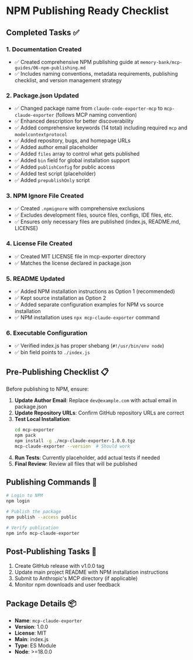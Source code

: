 # NPM Publishing Ready Checklist

## Completed Tasks ✅

### 1. Documentation Created
- ✅ Created comprehensive NPM publishing guide at `memory-bank/mcp-guides/06-npm-publishing.md`
- ✅ Includes naming conventions, metadata requirements, publishing checklist, and version management strategy

### 2. Package.json Updated
- ✅ Changed package name from `claude-code-exporter-mcp` to `mcp-claude-exporter` (follows MCP naming convention)
- ✅ Enhanced description for better discoverability
- ✅ Added comprehensive keywords (14 total) including required `mcp` and `modelcontextprotocol`
- ✅ Added repository, bugs, and homepage URLs
- ✅ Added author email placeholder
- ✅ Added `files` array to control what gets published
- ✅ Added `bin` field for global installation support
- ✅ Added `publishConfig` for public access
- ✅ Added test script (placeholder)
- ✅ Added `prepublishOnly` script

### 3. NPM Ignore File Created
- ✅ Created `.npmignore` with comprehensive exclusions
- ✅ Excludes development files, source files, configs, IDE files, etc.
- ✅ Ensures only necessary files are published (index.js, README.md, LICENSE)

### 4. License File Created
- ✅ Created MIT LICENSE file in mcp-exporter directory
- ✅ Matches the license declared in package.json

### 5. README Updated
- ✅ Added NPM installation instructions as Option 1 (recommended)
- ✅ Kept source installation as Option 2
- ✅ Added separate configuration examples for NPM vs source installation
- ✅ NPM installation uses `npx mcp-claude-exporter` command

### 6. Executable Configuration
- ✅ Verified index.js has proper shebang (`#!/usr/bin/env node`)
- ✅ bin field points to `./index.js`

## Pre-Publishing Checklist 📋

Before publishing to NPM, ensure:

1. **Update Author Email**: Replace `dev@example.com` with actual email in package.json
2. **Update Repository URLs**: Confirm GitHub repository URLs are correct
3. **Test Local Installation**:
   ```bash
   cd mcp-exporter
   npm pack
   npm install -g ./mcp-claude-exporter-1.0.0.tgz
   mcp-claude-exporter --version  # Should work
   ```
4. **Run Tests**: Currently placeholder, add actual tests if needed
5. **Final Review**: Review all files that will be published

## Publishing Commands 🚀

```bash
# Login to NPM
npm login

# Publish the package
npm publish --access public

# Verify publication
npm info mcp-claude-exporter
```

## Post-Publishing Tasks 📝

1. Create GitHub release with v1.0.0 tag
2. Update main project README with NPM installation instructions
3. Submit to Anthropic's MCP directory (if applicable)
4. Monitor npm downloads and user feedback

## Package Details 📦

- **Name**: `mcp-claude-exporter`
- **Version**: 1.0.0
- **License**: MIT
- **Main**: index.js
- **Type**: ES Module
- **Node**: >=18.0.0